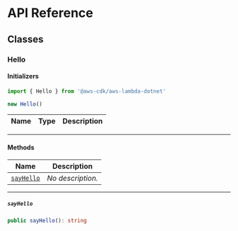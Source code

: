 # API Reference <a name="API Reference" id="api-reference"></a>



## Classes <a name="Classes" id="Classes"></a>

### Hello <a name="Hello" id="@aws-cdk/aws-lambda-dotnet.Hello"></a>

#### Initializers <a name="Initializers" id="@aws-cdk/aws-lambda-dotnet.Hello.Initializer"></a>

```typescript
import { Hello } from '@aws-cdk/aws-lambda-dotnet'

new Hello()
```

| **Name** | **Type** | **Description** |
| --- | --- | --- |

---

#### Methods <a name="Methods" id="Methods"></a>

| **Name** | **Description** |
| --- | --- |
| <code><a href="#@aws-cdk/aws-lambda-dotnet.Hello.sayHello">sayHello</a></code> | *No description.* |

---

##### `sayHello` <a name="sayHello" id="@aws-cdk/aws-lambda-dotnet.Hello.sayHello"></a>

```typescript
public sayHello(): string
```





